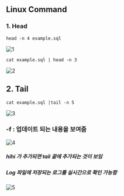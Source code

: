 ## Linux Command

### 1. Head

```
head -n 4 example.sql
```

![1](/Users/s107166/Desktop/GITHUB/Today_I_Learn/6_ETC/Screen_Shot/1.png)

```linux
cat example.sql | head -n 3
```

![2](/Users/s107166/Desktop/GITHUB/Today_I_Learn/6_ETC/Screen_Shot/2.png)



## 2. Tail

``````
cat example.sql |tail -n 5
``````

![3](/Users/s107166/Desktop/GITHUB/Today_I_Learn/6_ETC/Screen_Shot/3.png)

### -f : 업데이트 되는 내용을 보여줌

![4](/Users/s107166/Desktop/GITHUB/Today_I_Learn/6_ETC/Screen_Shot/4.png)

##### hihi 가 추가되면 tail 끝에 추가되는 것이 보임

##### Log 파일에 저장되는 로그를 실시간으로 확인 가능함

![5](/Users/s107166/Desktop/GITHUB/Today_I_Learn/6_ETC/Screen_Shot/5.png)